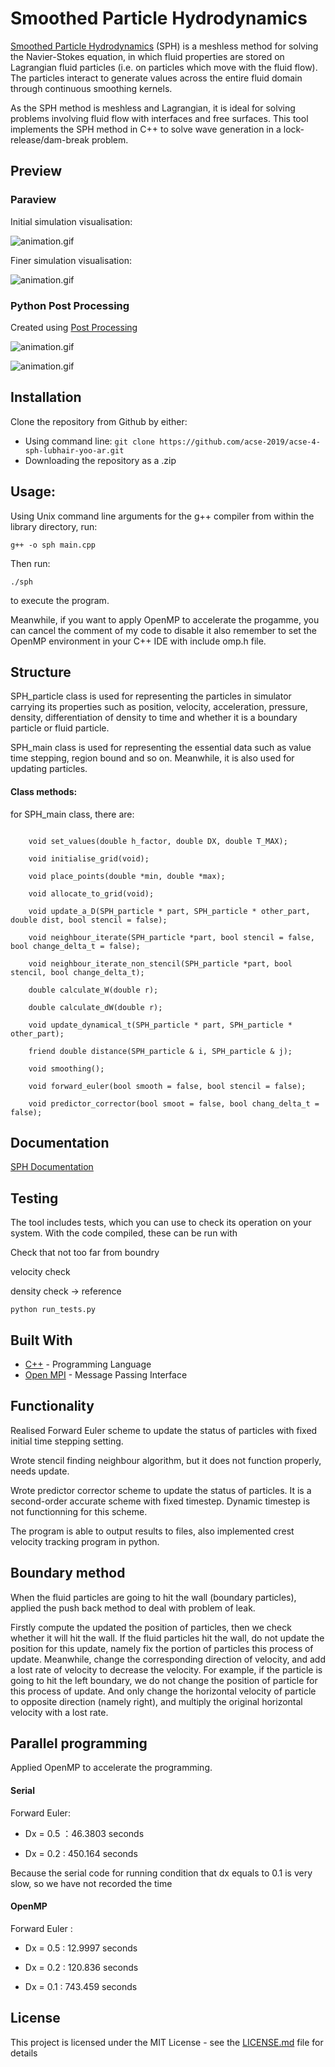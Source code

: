 # Smoothed Particle Hydrodynamics

[Smoothed Particle Hydrodynamics](https://en.wikipedia.org/wiki/Smoothed-particle_hydrodynamics) (SPH) is a meshless
method for solving the Navier-Stokes equation, in which fluid properties are stored on Lagrangian fluid particles (i.e. on
particles which move with the fluid flow). The particles interact to generate values across the entire fluid domain through
continuous smoothing kernels. 

As the SPH method is meshless and Lagrangian, it is ideal for solving problems involving fluid flow with interfaces and free 
surfaces. This tool implements the SPH method in C++ to solve wave generation in a lock-release/dam-break problem.

## Preview

### Paraview 

Initial simulation visualisation:

![animation.gif](https://github.com/vagifaliyev/SPH-Solver/blob/master/animation-1.gif)

Finer simulation visualisation:

![animation.gif](https://github.com/vagifaliyev/SPH-Solver/blob/master/animation-2.gif)


### Python Post Processing 

Created using [Post Processing](https://github.com/vagifaliyev/SPH-Solver/blob/master/Post_processing.ipynb)



![animation.gif](https://github.com/vagifaliyev/SPH-Solver/blob/master/animation.gif)

![animation.gif](https://github.com/vagifaliyev/SPH-Solver/blob/master/crest.png)


## Installation

Clone the repository from Github by either:
* Using command line:
`git clone https://github.com/acse-2019/acse-4-sph-lubhair-yoo-ar.git`
* Downloading the repository as a .zip

## Usage:
Using Unix command line arguments for the g++ compiler from within the library directory, run:

```g++ -o sph main.cpp```

Then run:

```./sph```

to execute the program.

Meanwhile, if you want to apply OpenMP to accelerate the progamme, you can cancel the comment of my code to disable it also remember to set the OpenMP environment in your C++ IDE with include omp.h file.

## Structure 

SPH_particle class is used for representing the particles in simulator carrying its properties such as position, velocity, acceleration, pressure, density, differentiation of density to time and whether it is a boundary particle or fluid particle.

SPH_main class is used for representing the essential data such as value time stepping, region bound and so on. Meanwhile, it is also used for updating particles.

#### Class methods:

for SPH_main class, there are:

```

    void set_values(double h_factor, double DX, double T_MAX);
    
    void initialise_grid(void);
    
    void place_points(double *min, double *max);
    
    void allocate_to_grid(void);
    
    void update_a_D(SPH_particle * part, SPH_particle * other_part, double dist, bool stencil = false);

    void neighbour_iterate(SPH_particle *part, bool stencil = false, bool change_delta_t = false);
    
    void neighbour_iterate_non_stencil(SPH_particle *part, bool stencil, bool change_delta_t);

    double calculate_W(double r);
    
    double calculate_dW(double r);
    
    void update_dynamical_t(SPH_particle * part, SPH_particle * other_part);
    
    friend double distance(SPH_particle & i, SPH_particle & j);
    
    void smoothing();
    
    void forward_euler(bool smooth = false, bool stencil = false);
    
    void predictor_corrector(bool smoot = false, bool chang_delta_t = false);

```


## Documentation

[SPH Documentation](https://github.com/vagifaliyev/SPH-Solver/blob/master/Lubhair%20SPH%20Report.pdf)

## Testing

The tool includes tests, which you can use to check its operation on your system. With the code compiled, these can be run 
with

Check that not too far from boundry 

velocity check 

density check -> reference


```
python run_tests.py
```

## Built With

* [C++](http://www.cplusplus.com/) - Programming Language
* [Open MPI](https://www.open-mpi.org/) - Message Passing Interface


## Functionality

Realised Forward Euler scheme to update the status of particles with fixed initial time stepping setting.

Wrote stencil finding neighbour algorithm, but it does not function properly, needs update. 

Wrote predictor corrector scheme to update the status of particles. It is a second-order accurate scheme with fixed timestep. Dynamic timestep is not functionning for this scheme.

The program is able to output results to files, also implemented crest velocity tracking program in python.


## Boundary method

When the fluid particles are going to hit the wall (boundary particles), applied the push back method to deal with problem of leak. 

Firstly compute the updated the position of particles, then we check whether it will hit the wall. If the fluid particles hit the wall, do not update the position for this update, namely fix the portion of particles this process of update. Meanwhile, change the corresponding direction of velocity, and add a lost rate of velocity to decrease the velocity. For example, if the particle is going to hit the left boundary, we do not change the position of particle for this process of update. And only change the horizontal velocity of particle to opposite direction (namely right), and multiply the original horizontal velocity with a lost rate.

## Parallel programming 

Applied OpenMP to accelerate the programming.

#### Serial

Forward Euler:

* Dx = 0.5    ：46.3803 seconds

* Dx = 0.2	 :  450.164 seconds

Because the serial code for running condition that dx equals to 0.1 is very slow, so we have not recorded the time


#### OpenMP

Forward Euler :

* Dx = 0.5	 : 12.9997 seconds

* Dx = 0.2	 : 120.836 seconds

* Dx = 0.1 	 : 743.459 seconds


## License

This project is licensed under the MIT License - see the [LICENSE.md](https://github.com/vagifaliyev/SPH-Solver/blob/master/LICENSE) file for details

